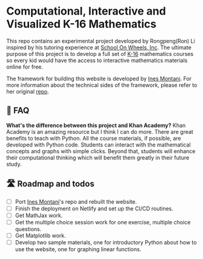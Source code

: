 # Computational, Interactive and Visualized K-16 Mathematics

This repo contains an experimental project developed by Rongpeng(Ron) Li inspired by his tutoring experience at [School On Wheels, Inc](schoolonwheels.org). The ultimate purpose of this project is to develop a full set of [K-16](https://en.wikipedia.org/wiki/K%E2%80%9316) mathematics courses so every kid would have the access to interactive mathematics materials online for free.

The framework for building this website is developed by [Ines Montani](https://github.com/ines). For more information about the technical sides of the framework, please refer to her original [repo](https://github.com/ines/spacy-course).

## 💁 FAQ

**What's the difference between this project and Khan Academy?** Khan Academy is an amazing resource but I think I can do more. There are great benefits to teach with Python. All the course materials, if possible, are developed with Python code. Students can interact with the mathematical concepts and graphs with simple clicks. Beyond that, students will enhance their computational thinking which will benefit them greatly in their future study. 


## 🛣 Roadmap and todos

- [ ] Port [Ines Montani](https://github.com/ines)'s repo and rebuilt the website.
- [ ] Finish the deployment on Netlify and set up the CI/CD routines.
- [ ] Get MathJax work.
- [ ] Get the multiple choice session work for one exercise, multiple choice questions.
- [ ] Get Matplotlib work.
- [ ] Develop two sample materials, one for introductory Python about how to use the website, one for graphing linear functions.
